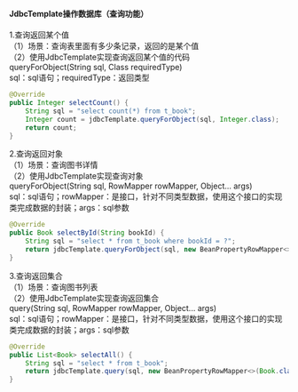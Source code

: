 #### JdbcTemplate操作数据库（查询功能）
1.查询返回某个值  
（1）场景：查询表里面有多少条记录，返回的是某个值  
（2）使用JdbcTemplate实现查询返回某个值的代码  
queryForObject(String sql, Class<T> requiredType)  
sql：sql语句；requiredType：返回类型
```java
@Override
public Integer selectCount() {
    String sql = "select count(*) from t_book";
    Integer count = jdbcTemplate.queryForObject(sql, Integer.class);
    return count;
}
```
2.查询返回对象  
（1）场景：查询图书详情  
（2）使用JdbcTemplate实现查询对象  
queryForObject(String sql, RowMapper<T> rowMapper, Object... args)  
sql：sql语句；rowMapper：是接口，针对不同类型数据，使用这个接口的实现类完成数据的封装；args：sql参数
```java
@Override
public Book selectById(String bookId) {
    String sql = "select * from t_book where bookId = ?";
    return jdbcTemplate.queryForObject(sql, new BeanPropertyRowMapper<>(Book.class), bookId);
}
```
3.查询返回集合  
（1）场景：查询图书列表  
（2）使用JdbcTemplate实现查询返回集合  
query(String sql, RowMapper<T> rowMapper, Object... args)  
sql：sql语句；rowMapper：是接口，针对不同类型数据，使用这个接口的实现类完成数据的封装；args：sql参数
```java
@Override
public List<Book> selectAll() {
    String sql = "select * from t_book";
    return jdbcTemplate.query(sql, new BeanPropertyRowMapper<>(Book.class));
}
```